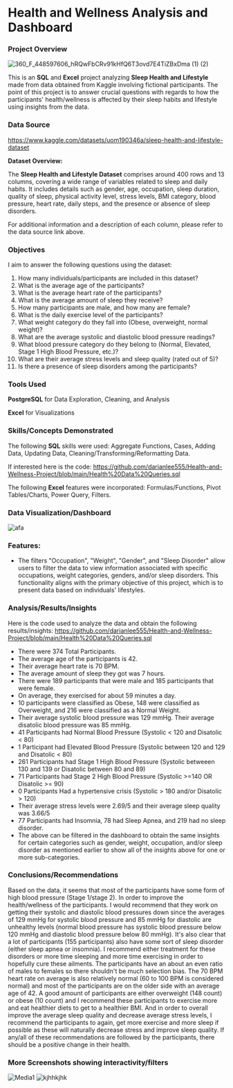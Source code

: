 # Health and Wellness Analysis and Dashboard

### Project Overview

![360_F_448597606_hRQwFbCRv91kHfQ6T3ovd7E4TiZBxDma (1) (2)](https://github.com/darianlee555/Portfolio-Projects/assets/145151765/f224b787-a371-4012-a6e9-4bbe61d02d5e)

This is an **SQL** and **Excel** project analyzing **Sleep Health and Lifestyle** made from data obtained from Kaggle involving fictional participants. The point of this project is to answer crucial questions with regards to how the participants' health/wellness is affected by their sleep habits and lifestyle using insights from the data.

### Data Source

https://www.kaggle.com/datasets/uom190346a/sleep-health-and-lifestyle-dataset

**Dataset Overview:**

The **Sleep Health and Lifestyle Dataset** comprises around 400 rows and 13 columns, covering a wide range of variables related to sleep and daily habits. It includes details such as gender, age, occupation, sleep duration, quality of sleep, physical activity level, stress levels, BMI category, blood pressure, heart rate, daily steps, and the presence or absence of sleep disorders. 

For additional information and a description of each column, please refer to the data source link above.


### Objectives

I aim to answer the following questions using the dataset:

1. How many individuals/participants are included in this dataset?
2. What is the average age of the participants?
3. What is the average heart rate of the participants?
4. What is the average amount of sleep they receive?
5. How many participants are male, and how many are female?
6. What is the daily exercise level of the participants?
7. What weight category do they fall into (Obese, overweight, normal weight)?
8. What are the average systolic and diastolic blood pressure readings?
9. What blood pressure category do they belong to (Normal, Elevated, Stage 1 High Blood Pressure, etc.)?
10. What are their average stress levels and sleep quality (rated out of 5)?
11. Is there a presence of sleep disorders among the participants?

### Tools Used

**PostgreSQL** for Data Exploration, Cleaning, and Analysis

**Excel** for Visualizations

### Skills/Concepts Demonstrated

The following **SQL** skills were used: Aggregate Functions, Cases, Adding Data, Updating Data, Cleaning/Transforming/Reformatting Data.

If interested here is the code: https://github.com/darianlee555/Health-and-Wellness-Project/blob/main/Health%20Data%20Queries.sql

The following **Excel** features were incorporated: Formulas/Functions, Pivot Tables/Charts, Power Query, Filters.

### Data Visualization/Dashboard


![afa](https://github.com/darianlee555/Health-and-Wellness-Project/assets/145151765/898a8047-0b93-4986-83ad-15992761c174)



### Features:
- The filters "Occupation", "Weight", "Gender", and "Sleep Disorder" allow users to filter the data to view information associated with specific occupations, weight categories, genders, and/or sleep disorders. This functionality aligns with the primary objective of this project, which is to present data based on individuals' lifestyles.

### Analysis/Results/Insights
Here is the code used to analyze the data and obtain the following results/insights: https://github.com/darianlee555/Health-and-Wellness-Project/blob/main/Health%20Data%20Queries.sql
- There were 374 Total Participants.
- The average age of the participants is 42.
- Their average heart rate is 70 BPM.
- The average amount of sleep they got was 7 hours.
- There were 189 participants that were male and 185 participants that were female.
- On average, they exercised for about 59 minutes a day.
- 10 participants were classified as Obese, 148 were classified as Overweight, and 216 were classified as a Normal Weight.
- Their average systolic blood pressure was 129 mmHg. Their average disatolic blood pressure was 85 mmHg.
- 41 Participants had Normal Blood Pressure (Systolic < 120 and Disatolic < 80)
- 1 Participant had Elevated Blood Pressure (Systolic between 120 and 129 and Disatolic < 80)
- 261 Participants had Stage 1 High Blood Pressure (Systolic betweeen 130 and 139 or Disatolic between 80 and 89)
- 71 Participants had Stage 2 High Blood Pressure (Systolic >=140 OR Disatolic >= 90)
- 0 Participants Had a hypertensive crisis (Systolic > 180 and/or Disatolic > 120)
- Their average stress levels were 2.69/5 and their average sleep quality was 3.66/5
- 77 Participants had Insomnia, 78 had Sleep Apnea, and 219 had no sleep disorder.
- The above can be filtered in the dashboard to obtain the same insights for certain categories such as gender, weight, occupation, and/or sleep disorder as mentioned earlier to show all of the insights above for one or more sub-categories.

### Conclusions/Recommendations
Based on the data, it seems that most of the participants have some form of high blood pressure (Stage 1/stage 2). In order to improve the health/wellness of the participants. I would recommend that they work on getting their systolic and diastolic blood pressures down since the averages of 129 mmHg for systolic blood pressure and 85 mmHg for diastolic are unhealthy levels (normal blood pressure has systolic blood pressure below 120 mmHg and diastolic blood pressure below 80 mmHg). It's also clear that a lot of participants (155 participants) also have some sort of sleep disorder (either sleep apnea or insomnia). I recommend either treatment for these disorders or more time sleeping and more time exercising in order to hopefully cure these ailments. The participants have an about an even ratio of males to females so there shouldn't be much selection bias. The 70 BPM heart rate on average is also relatively normal (60 to 100 BPM is considered normal) and most of the participants are on the older side with an average age of 42. A good amount of participants are either overweight (148 count) or obese (10 count) and I recommend these participants to exercise more and eat healthier diets to get to a healthier BMI. And in order to overall improve the average sleep quality and decrease average stress levels, I recommend the participants to again, get more exercise and more sleep if possible as these will naturally decrease stress and improve sleep quality. If any/all of these recommendations are followed by the participants, there should be a positive change in their health.

### More Screenshots showing interactivity/filters
![Media1](https://github.com/darianlee555/Health-and-Wellness-Project/assets/145151765/71b04ac4-ea49-46d7-b2de-ca93494452d6)
![kjhhkjhk](https://github.com/darianlee555/Health-and-Wellness-Project/assets/145151765/6c302647-1f17-4dcc-a768-0b29cd4ded06)


